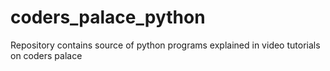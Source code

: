 # coders_palace_python
Repository contains source of python programs explained in video tutorials on coders palace
